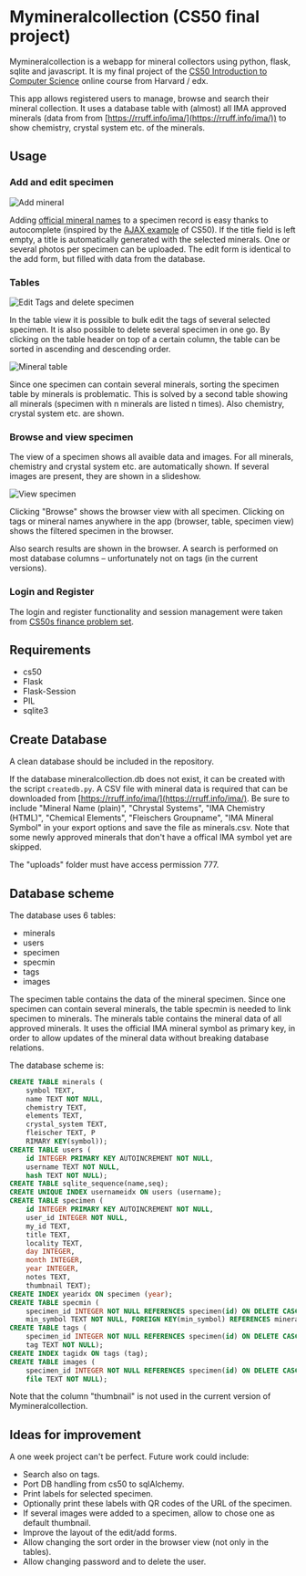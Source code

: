 # Mymineralcollection (CS50 final project)
Mymineralcollection is a webapp for mineral collectors using python, flask, sqlite and javascript. It is my final project of the [CS50 Introduction to Computer Science](https://www.edx.org/cs50) online course from Harvard / edx. 


This app allows registered users to manage, browse and search their mineral collection. It uses a database table with (almost) all IMA approved minerals (data from from [https://rruff.info/ima/](https://rruff.info/ima/)) to show chemistry, crystal system etc. of the minerals.

## Usage

### Add and edit specimen

![Add mineral](./readme/add.gif)

Adding [official mineral names](https://mineralogy-ima.org/Minlist.htm) to a specimen record is easy thanks to autocomplete (inspired by the [AJAX example](https://cs50.harvard.edu/x/2022/weeks/8/) of CS50). If the title field is left empty, a title is automatically generated with the selected minerals. One or several photos per specimen can be uploaded. The edit form is identical to the add form, but filled with data from the database. 

### Tables

![Edit Tags and delete specimen](./readme/edittags.gif)

In the table view it is possible to bulk edit the tags of several selected specimen. It is also possible to delete several specimen in one go. By clicking on the table header on top of a certain column, the table can be sorted in ascending and descending order. 

![Mineral table](./readme/mintable.png)

Since one specimen can contain several minerals, sorting the specimen table by minerals is problematic. This is solved by a second table showing all minerals (specimen with n minerals are listed n times). Also chemistry, crystal system etc. are shown. 

### Browse and view specimen

The view of a specimen shows all avaible data and images. For all minerals, chemistry and crystal system etc. are automatically shown. If several images are present, they are shown in a slideshow. 

![View specimen](./readme/view.gif)

Clicking "Browse" shows the browser view with all specimen. Clicking on tags or mineral names anywhere in the app (browser, table, specimen view) shows the filtered specimen in the browser. 

Also search results are shown in the browser. A search is performed on most database columns – unfortunately not on tags (in the current versions). 

### Login and Register
The login and register functionality and session management were taken from [CS50s finance problem set](https://cs50.harvard.edu/x/2022/psets/9/finance/).

## Requirements
- cs50
- Flask
- Flask-Session
- PIL
- sqlite3

## Create Database
A clean database should be included in the repository.

If the database mineralcollection.db does not exist, it can be created with the script `createdb.py`. A CSV file with mineral data is required that can be downloaded from [https://rruff.info/ima/](https://rruff.info/ima/). Be sure to include "Mineral Name (plain)", "Chrystal Systems", "IMA Chemistry (HTML)", "Chemical Elements", "Fleischers Groupname", "IMA Mineral Symbol" in your export options and save the file as minerals.csv. Note that some newly approved minerals that don't have a offical IMA symbol yet are skipped.

The "uploads" folder must have access permission 777.

## Database scheme
The database uses 6 tables:
- minerals
- users
- specimen
- specmin
- tags
- images

The specimen table contains the data of the mineral specimen. Since one specimen can contain several minerals, the table specmin is needed to link specimen to minerals. The minerals table contains the mineral data of all approved minerals. It uses the official IMA mineral symbol as primary key, in order to allow updates of the mineral data without breaking database relations.

The database scheme is:

``` sql
CREATE TABLE minerals (
    symbol TEXT, 
    name TEXT NOT NULL, 
    chemistry TEXT, 
    elements TEXT, 
    crystal_system TEXT, 
    fleischer TEXT, P
    RIMARY KEY(symbol));
CREATE TABLE users (
    id INTEGER PRIMARY KEY AUTOINCREMENT NOT NULL, 
    username TEXT NOT NULL, 
    hash TEXT NOT NULL);
CREATE TABLE sqlite_sequence(name,seq);
CREATE UNIQUE INDEX usernameidx ON users (username);
CREATE TABLE specimen (
    id INTEGER PRIMARY KEY AUTOINCREMENT NOT NULL, 
    user_id INTEGER NOT NULL, 
    my_id TEXT, 
    title TEXT, 
    locality TEXT, 
    day INTEGER, 
    month INTEGER, 
    year INTEGER, 
    notes TEXT, 
    thumbnail TEXT);
CREATE INDEX yearidx ON specimen (year);
CREATE TABLE specmin (
    specimen_id INTEGER NOT NULL REFERENCES specimen(id) ON DELETE CASCADE, 
    min_symbol TEXT NOT NULL, FOREIGN KEY(min_symbol) REFERENCES minerals(symbol));
CREATE TABLE tags (
    specimen_id INTEGER NOT NULL REFERENCES specimen(id) ON DELETE CASCADE, 
    tag TEXT NOT NULL);
CREATE INDEX tagidx ON tags (tag);
CREATE TABLE images (
    specimen_id INTEGER NOT NULL REFERENCES specimen(id) ON DELETE CASCADE, 
    file TEXT NOT NULL);
```

Note that the column "thumbnail" is not used in the current version of Mymineralcollection.

## Ideas for improvement
A one week project can't be perfect. Future work could include:
- Search also on tags.
- Port DB handling from cs50 to sqlAlchemy. 
- Print labels for selected specimen.
- Optionally print these labels with QR codes of the URL of the specimen.
- If several images were added to a specimen, allow to chose one as default thumbnail. 
- Improve the layout of the edit/add forms.
- Allow changing the sort order in the browser view (not only in the tables).
- Allow changing password and to delete the user.

